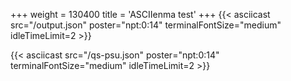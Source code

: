+++
weight = 130400
title = 'ASCIIenma test'
+++
{{< asciicast src="/output.json" poster="npt:0:14" terminalFontSize="medium" idleTimeLimit=2 >}}

{{< asciicast src="/qs-psu.json" poster="npt:0:14" terminalFontSize="medium" idleTimeLimit=2 >}}

